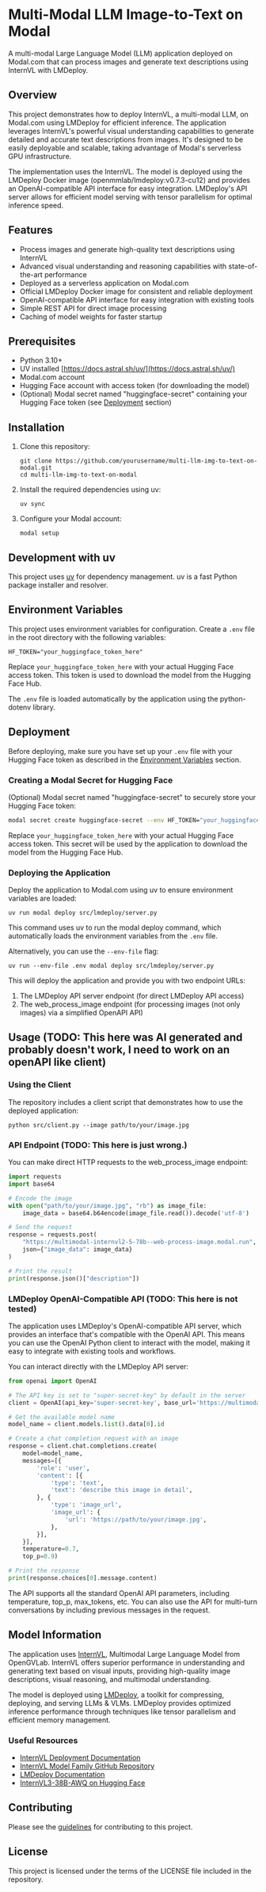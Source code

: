 # Multi-Modal LLM Image-to-Text on Modal

A multi-modal Large Language Model (LLM) application deployed on Modal.com that can process images and generate text descriptions using InternVL with LMDeploy.

## Overview

This project demonstrates how to deploy InternVL, a multi-modal LLM, on Modal.com using LMDeploy for efficient inference. The application leverages InternVL's powerful visual understanding capabilities to generate detailed and accurate text descriptions from images. It's designed to be easily deployable and scalable, taking advantage of Modal's serverless GPU infrastructure.

The implementation uses the InternVL. The model is deployed using the LMDeploy Docker image (openmmlab/lmdeploy:v0.7.3-cu12) and provides an OpenAI-compatible API interface for easy integration. LMDeploy's API server allows for efficient model serving with tensor parallelism for optimal inference speed.

## Features

- Process images and generate high-quality text descriptions using InternVL
- Advanced visual understanding and reasoning capabilities with state-of-the-art performance
- Deployed as a serverless application on Modal.com
- Official LMDeploy Docker image for consistent and reliable deployment
- OpenAI-compatible API interface for easy integration with existing tools
- Simple REST API for direct image processing
- Caching of model weights for faster startup

## Prerequisites

- Python 3.10+
- UV installed [https://docs.astral.sh/uv/](https://docs.astral.sh/uv/)
- Modal.com account
- Hugging Face account with access token (for downloading the model)
- (Optional) Modal secret named "huggingface-secret" containing your Hugging Face token (see [Deployment](#deployment) section)

## Installation

1. Clone this repository:
   ```
   git clone https://github.com/yourusername/multi-llm-img-to-text-on-modal.git
   cd multi-llm-img-to-text-on-modal
   ```

2. Install the required dependencies using uv:
   ```
   uv sync
   ```

3. Configure your Modal account:
   ```
   modal setup
   ```

## Development with uv

This project uses [uv](https://github.com/astral-sh/uv) for dependency management. uv is a fast Python package installer and resolver.

## Environment Variables

This project uses environment variables for configuration. Create a `.env` file in the root directory with the following variables:

```
HF_TOKEN="your_huggingface_token_here"
```

Replace `your_huggingface_token_here` with your actual Hugging Face access token. This token is used to download the model from the Hugging Face Hub.

The `.env` file is loaded automatically by the application using the python-dotenv library.

## Deployment

Before deploying, make sure you have set up your `.env` file with your Hugging Face token as described in the [Environment Variables](#environment-variables) section.

### Creating a Modal Secret for Hugging Face

(Optional) Modal secret named "huggingface-secret" to securely store your Hugging Face token:

```bash
modal secret create huggingface-secret --env HF_TOKEN="your_huggingface_token_here"
```

Replace `your_huggingface_token_here` with your actual Hugging Face access token. This secret will be used by the application to download the model from the Hugging Face Hub.

### Deploying the Application

Deploy the application to Modal.com using uv to ensure environment variables are loaded:

```
uv run modal deploy src/lmdeploy/server.py
```

This command uses uv to run the modal deploy command, which automatically loads the environment variables from the `.env` file.

Alternatively, you can use the `--env-file` flag:

```
uv run --env-file .env modal deploy src/lmdeploy/server.py
```

This will deploy the application and provide you with two endpoint URLs:
1. The LMDeploy API server endpoint (for direct LMDeploy API access)
2. The web_process_image endpoint (for processing images (not only images) via a simplified OpenAPI API)

## Usage (TODO: This here was AI generated and probably doesn't work, I need to work on an openAPI like client)

### Using the Client

The repository includes a client script that demonstrates how to use the deployed application:

```
python src/client.py --image path/to/your/image.jpg
```

### API Endpoint (TODO: This here is just wrong.)

You can make direct HTTP requests to the web_process_image endpoint:

```python
import requests
import base64

# Encode the image
with open("path/to/your/image.jpg", "rb") as image_file:
    image_data = base64.b64encode(image_file.read()).decode('utf-8')

# Send the request
response = requests.post(
    "https://multimodal-internvl2-5-78b--web-process-image.modal.run",
    json={"image_data": image_data}
)

# Print the result
print(response.json()["description"])
```

### LMDeploy OpenAI-Compatible API (TODO: This here is not tested)

The application uses LMDeploy's OpenAI-compatible API server, which provides an interface that's compatible with the OpenAI API. This means you can use the OpenAI Python client to interact with the model, making it easy to integrate with existing tools and workflows.

You can interact directly with the LMDeploy API server:

```python
from openai import OpenAI

# The API key is set to "super-secret-key" by default in the server
client = OpenAI(api_key='super-secret-key', base_url='https://multimodal-internvl2-5-78b--serve.modal.run/v1')

# Get the available model name
model_name = client.models.list().data[0].id

# Create a chat completion request with an image
response = client.chat.completions.create(
    model=model_name,
    messages=[{
        'role': 'user',
        'content': [{
            'type': 'text',
            'text': 'describe this image in detail',
        }, {
            'type': 'image_url',
            'image_url': {
                'url': 'https://path/to/your/image.jpg',
            },
        }],
    }],
    temperature=0.7,
    top_p=0.9)

# Print the response
print(response.choices[0].message.content)
```

The API supports all the standard OpenAI API parameters, including temperature, top_p, max_tokens, etc. You can also use the API for multi-turn conversations by including previous messages in the request.

## Model Information

The application uses [InternVL](https://github.com/OpenGVLab/InternVL), Multimodal Large Language Model from OpenGVLab. InternVL offers superior performance in understanding and generating text based on visual inputs, providing high-quality image descriptions, visual reasoning, and multimodal understanding.

The model is deployed using [LMDeploy](https://github.com/InternLM/lmdeploy), a toolkit for compressing, deploying, and serving LLMs & VLMs. LMDeploy provides optimized inference performance through techniques like tensor parallelism and efficient memory management.

### Useful Resources

- [InternVL Deployment Documentation](https://internvl.readthedocs.io/en/latest/internvl2.5/deployment.html)
- [InternVL Model Family GitHub Repository](https://github.com/OpenGVLab/InternVL)
- [LMDeploy Documentation](https://lmdeploy.readthedocs.io/en/latest/index.html)
- [InternVL3-38B-AWQ on Hugging Face](https://huggingface.co/OpenGVLab/InternVL3-38B-AWQ)

## Contributing

Please see the [guidelines](.junie/guidelines.md) for contributing to this project.

## License

This project is licensed under the terms of the LICENSE file included in the repository.
